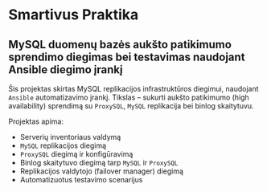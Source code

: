 # Smartivus Praktika

## MySQL duomenų bazės aukšto patikimumo sprendimo diegimas bei testavimas naudojant Ansible diegimo įrankį

Šis projektas skirtas MySQL replikacijos infrastruktūros diegimui, naudojant `Ansible` automatizavimo įrankį. Tikslas – sukurti aukšto patikimumo (high availability) sprendimą su `ProxySQL`, `MySQL` replikacija bei binlog skaitytuvu.  

Projektas apima:
- Serverių inventoriaus valdymą
- `MySQL` replikacijos diegimą
- `ProxySQL` diegimą ir konfigūravimą
- Binlog skaitytuvo diegimą tarp `MySQL` ir `ProxySQL`
- Replikacijos valdytojo (failover manager) diegimą
- Automatizuotus testavimo scenarijus
